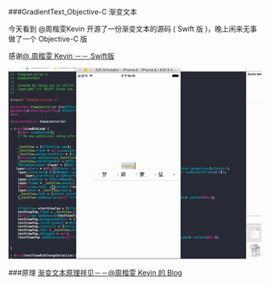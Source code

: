 ###GradientText_Objective-C  渐变文本

今天看到  @周楷雯Kevin 开源了一份渐变文本的源码 ( Swift 版 )，晚上闲来无事做了一个 Objective-C 版

感谢[@ 周楷雯 Kevin －－ Swift版](https://github.com/kevinzhow/RealtimeGradientText) 

![Image](text.gif)

###原理
[渐变文本原理祥见－－@周楷雯 Kevin 的 Blog ](http://blog.zhowkev.in/2015/07/06/fun-with-mask/)
